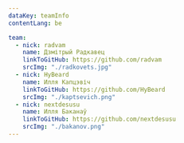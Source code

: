 ```yaml
---
dataKey: teamInfo
contentLang: be

team:
  - nick: radvam
    name: Дзмітрый Радкавец
    linkToGitHub: https://github.com/radvam
    srcImg: "./radkovets.jpg"
  - nick: HyBeard
    name: Илля Капцэвіч
    linkToGitHub: https://github.com/HyBeard
    srcImg: "./kaptsevich.png"
  - nick: nextdesusu
    name: Илля Баканаў
    linkToGitHub: https://github.com/nextdesusu
    srcImg: "./bakanov.png"
---
```

